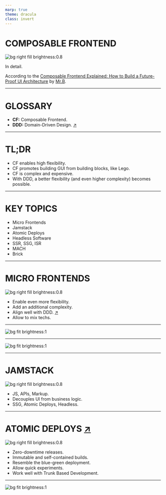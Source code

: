 ```yaml
---
marp: true
theme: dracula
class: invert
---
```


# COMPOSABLE FRONTEND

![bg right fill brightness:0.8](./cover.png)

In detail.

According to the [Composable Frontend Explained: How to Build a Future-Proof UI Architecture](https://balov.dev/blog/composable-frontend-explained-how-to-build-a-future-proof-ui-architecture/) by [Mr.B](https://balov.dev/).

---

# GLOSSARY

- **CF:** Composable Frontend.
- **DDD:** Domain-Driven Design. [↗](https://martinfowler.com/bliki/DomainDrivenDesign.html)

---

# TL;DR

- CF enables high flexibility.
- CF promotes building GUI from building blocks, like Lego.
- CF is complex and expensive.
- With DDD, a better flexibility (and even higher complexity) becomes possible.

---

# KEY TOPICS

- Micro Frontends
- Jamstack
- Atomic Deploys
- Headless Software
- SSR, SSG, ISR
- MACH
- Brick

---

# MICRO FRONTENDS

![bg right fill brightness:0.8](./mf.png)

- Enable even more flexibility.
- Add an additional complexity.
- Align well with DDD. [↗](https://balov.dev/blog/composable-frontend-explained-how-to-build-a-future-proof-ui-architecture/#the-power-of-domain-oriented-teams)
- Allow to mix techs.

---

![bg fit brightness:1](../../how-micro-frontends-are-glued--large.webp)

---

![bg fit brightness:1](../../how-composable-frontend-bricks-are-glued--large.webp)

---

# JAMSTACK

![bg right fill brightness:0.8](./jamstack.png)

- JS, APIs, Markup.
- Decouples UI from business logic.
- SSG, Atomic Deploys, Headless.

---

# ATOMIC DEPLOYS [↗](https://balov.dev/blog/composable-frontend-explained-how-to-build-a-future-proof-ui-architecture/#atomic-deploys)

![bg right fill brightness:0.8](./atomic-deploys.png)

- Zero-downtime releases.
- Immutable and self-contained builds.
- Resemble the blue-green deployment.
- Allow quick experiments.
- Work well with Trunk Based Development.

---

![bg fit brightness:1](../../atomic-deploys--large.webp)
